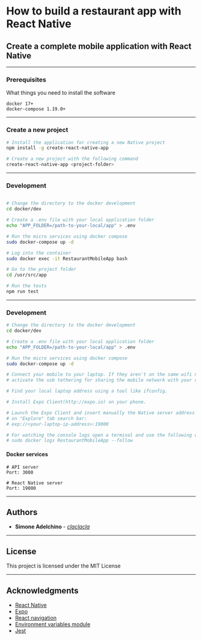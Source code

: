 # How to build a restaurant app with React Native

## Create a complete mobile application with React Native

--------------------------------------------------------------------------------

### Prerequisites

What things you need to install the software

```
docker 17+
docker-compose 1.19.0+

```

--------------------------------------------------------------------------------

### Create a new project

```bash
# Install the application for creating a new Native project
npm install -g create-react-native-app

# Create a new project with the following command
create-react-native-app <project-folder>

```

--------------------------------------------------------------------------------

### Development

```bash

# Change the directory to the docker development 
cd docker/dev

# Create a .env file with your local application folder
echo "APP_FOLDER=/path-to-your-local/app" > .env 

# Run the micro services using docker compose
sudo docker-compose up -d

# Log into the container 
sudo docker exec -it RestaurantMobileApp bash

# Go to the project folder
cd /usr/src/app

# Run the tests
npm run test

```

--------------------------------------------------------------------------------

### Development

```bash
# Change the directory to the docker development 
cd docker/dev

# Create a .env file with your local application folder
echo "APP_FOLDER=/path-to-your-local/app" > .env 

# Run the micro services using docker compose
sudo docker-compose up -d

# Connect your mobile to your laptop. If they aren't on the same wifi network,
# activate the usb tethering for sharing the mobile network with your computer.

# Find your local laptop address using a tool like ifconfig.

# Install Expo Client(http://expo.io) on your phone. 

# Launch the Expo Client and insert manually the Native server address
# on "Explore" tab search bar:
# exp://<your-laptop-ip-address>:19000

# For watching the console logs open a terminal and use the following command:
# sudo docker logs RestaurantMobileApp --follow

```

#### Docker services

```
# API server
Port: 3000

# React Native server
Port: 19000

```

--------------------------------------------------------------------------------

## Authors

- **Simone Adelchino** - [_claclacla_](https://twitter.com/_claclacla_)

--------------------------------------------------------------------------------

## License

This project is licensed under the MIT License

--------------------------------------------------------------------------------

## Acknowledgments

- [React Native](https://facebook.github.io/react-native)
- [Expo](https://expo.io)
- [React navigation](https://reactnavigation.org)
- [Environment variables module](https://github.com/zetachang/react-native-dotenv)
- [Jest](https://jestjs.io)